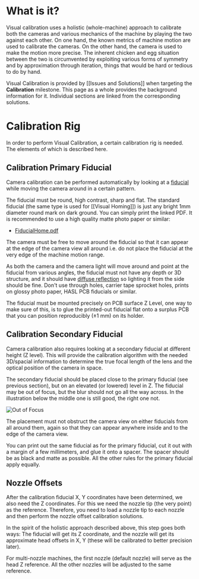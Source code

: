 # What is it?

Visual calibration uses a holistic (whole-machine) approach to calibrate both the cameras and various mechanics of the machine by playing the two against each other. On one hand, the known metrics of machine motion are used to calibrate the cameras. On the other hand, the camera is used to make the motion more precise. The inherent chicken and egg situation between the two is circumvented by exploiting various forms of symmetry and by approximation through iteration, things that would be hard or tedious to do by hand. 

Visual Calibration is provided by [[Issues and Solutions]] when targeting the **Calibration** milestone. This page as a whole provides the background information for it. Individual sections are linked from the corresponding solutions.  

# Calibration Rig

In order to perform Visual Calibration, a certain calibration rig is needed. The elements of which is described here. 

## Calibration Primary Fiducial

Camera calibration can be performed automatically by looking at a [fiducial](https://en.wikipedia.org/wiki/Fiducial_marker#Printed_circuit_boards) while moving the camera around in a certain pattern. 

The fiducial must be round, high contrast, sharp and flat. The standard fiducial (the same type is used for [[Visual Homing]]) is just any bright 1mm diameter round mark on dark ground. You can simply print the linked PDF. It is recommended to use a high quality matte photo paper or similar: 

* [FiducialHome.pdf](https://github.com/openpnp/openpnp/files/5542424/FiducialHome.pdf)

The camera must be free to move around the fiducial so that it can appear at the edge of the camera view all around i.e. do not place the fiducial at the very edge of the machine motion range. 

As both the camera and the camera light will move around and point at the fiducial from various angles, the fiducial must not have any depth or 3D structure, and it should have [diffuse reflection](https://en.wikipedia.org/wiki/Diffuse_reflection) so lighting it from the side should be fine. Don't use through holes, carrier tape sprocket holes, prints on glossy photo paper, HASL PCB fiducials or similar.

The fiducial must be mounted precisely on PCB surface Z Level, one way to make sure of this, is to glue the printed-out fiducial flat onto a surplus PCB that you can position reproducibly (±1 mm) on its holder.

## Calibration Secondary Fiducial

Camera calibration also requires looking at a secondary fiducial at different height (Z level). This will provide the calibration algorithm with the needed 3D/spacial information to determine the true focal length of the lens and the optical position of the camera in space. 

The secondary fiducial should be placed close to the primary fiducial (see previous section), but on an elevated (or lowered) level in Z. The fiducial may be out of focus, but the blur should not go all the way across. In the illustration below the middle one is still good, the right one not.

![Out of Focus](https://user-images.githubusercontent.com/9963310/118112263-0e13e680-b3e5-11eb-818b-64d157866b35.png)

The placement must not obstruct the camera view on either fiducials from all around them, again so that they can appear anywhere inside and to the edge of the camera view. 

You can print out the same fiducial as for the primary fiducial, cut it out with a margin of a few millimeters, and glue it onto a spacer. The spacer should be as black and matte as possible. All the other rules for the primary fiducial apply equally.

## Nozzle Offsets

After the calibration fiducial X, Y coordinates have been determined, we also need the Z coordinates. For this we need the nozzle tip (the very point) as the reference. Therefore, you need to load a nozzle tip to each nozzle and then perform the nozzle offset calibration solutions. 

In the spirit of the holistic approach described above, this step goes both ways: The fiducial will get its Z coordinate, and the nozzle will get its approximate head offsets in X, Y (these will be calibrated to better precision later). 

For multi-nozzle machines, the first nozzle (default nozzle) will serve as the head Z reference. All the other nozzles will be adjusted to the same reference. 
